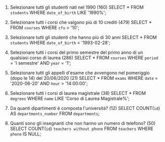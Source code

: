 1. Selezionare tutti gli studenti nati nel 1990 (160)
SELECT *
FROM `students`
WHERE `date_of_birth` LIKE '1990%';

2. Selezionare tutti i corsi che valgono più di 10 crediti (479)
SELECT *
FROM `courses`
WHERE `cfu` > '10';

3. Selezionare tutti gli studenti che hanno più di 30 anni
SELECT *
FROM `students`
WHERE `date_of_birth` < '1993-02-28';

4. Selezionare tutti i corsi del primo semestre del primo anno di un qualsiasi corso di
laurea (286)
SELECT *
FROM `courses`
WHERE `period` = 'I semestre' AND `year` = '1';

5. Selezionare tutti gli appelli d'esame che avvengono nel pomeriggio (dopo le 14) del
20/06/2020 (21)
SELECT *
FROM `exams`
WHERE `date` = '2020-06-20' AND `hour` > '14:00:00';

6. Selezionare tutti i corsi di laurea magistrale (38)
SELECT *
FROM `degrees`
WHERE `name` LIKE 'Corso di Laurea Magistrale%';

7. Da quanti dipartimenti è composta l'università? (12)
SELECT COUNT(`id`) AS `departments_number`
FROM `departments`;

8. Quanti sono gli insegnanti che non hanno un numero di telefono? (50)
SELECT COUNT(`id`) `teachers without phone`
FROM `teachers`
WHERE `phone` IS NULL;